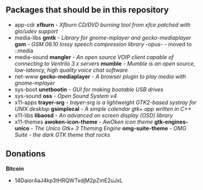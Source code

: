 ## Packages that should be in this repository

+ app-cdr
 **xfburn** - _Xfburn CD/DVD burning tool from xfce patched with gio/udev support_
+ media-libs
 **gmtk** - _Library for gnome-mplayer and gecko-mediaplayer_
 **gsm** - _GSM 06.10 lossy speech compression library_
 -opus- - moved to ::media
+ media-sound
 **mangler** - _An open source VOIP client capable of connecting to Ventrilo 3.x servers_
 **mumble** - _Mumble is an open source, low-latency, high quality voice chat software_
+ net-www
 **gecko-mediaplayer** - _A browser plugin to play media with gnome-mplayer_
+ sys-boot
 **unetbootin** - _GUI for making bootable USB drives_
+ sys-sound
 **oss** - _Open Sound System v4_
+ x11-apps
 **trayer-srg** - _trayer-srg is a lightweight GTK2-based systray for UNIX desktop_
 **gsimplecal** - _A simple calendar gtk+ app written in C++_
+ x11-libs
 **libaosd** - _An advanced on screen display (OSD) library_
+ x11-themes
 **awoken-icon-theme** - _AwOken icon theme_
 **gtk-engines-unico** - _The Unico Gtk+ 3 Theming Engine_
 **omg-suite-theme** - _OMG Suite - the dark GTK theme that rocks_

## Donations

**Bitcoin**
* 14Daior4aJ4kp3tHRQWTxdjM2pZmE2uJxL
